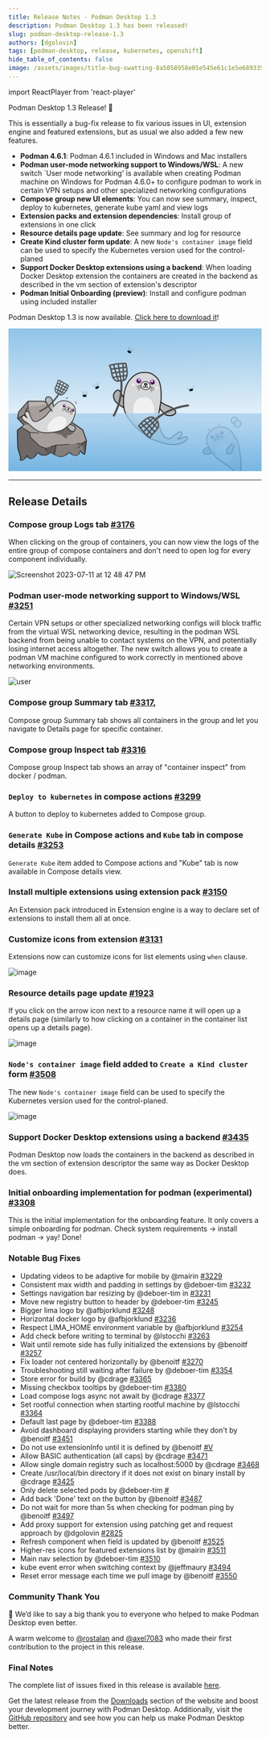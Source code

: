 ```yaml
---
title: Release Notes - Podman Desktop 1.3
description: Podman Desktop 1.3 has been released!
slug: podman-desktop-release-1.3
authors: [dgolovin]
tags: [podman-desktop, release, kubernetes, openshift]
hide_table_of_contents: false
image: /assets/images/title-bug-swatting-8a5058958e05e545e61c1e5e689335d3.png
---
```


import ReactPlayer from 'react-player'

Podman Desktop 1.3 Release! 🎉

This is essentially a bug-fix release to fix various issues in UI, extension engine and featured extensions, but as usual we also added a few new features.

- **Podman 4.6.1**: Podman 4.6.1 included in Windows and Mac installers
- **Podman user-mode networking support to Windows/WSL**: A new switch `User mode networking' is available when creating Podman machine on Windows for Podman 4.6.0+ to configure podman to work in certain VPN setups and other specialized networking configurations
- **Compose group new UI elements**: You can now see summary, inspect, deploy to kubernetes, generate kube yaml and view logs
- **Extension packs and extension dependencies**: Install group of extensions in one click
- **Resource details page update**: See summary and log for resource
- **Create Kind cluster form update**: A new `Node's container image` field can be used to specify the Kubernetes version used for the control-planed
- **Support Docker Desktop extensions using a backend**: When loading Docker Desktop extension the containers are created in the backend as described in the vm section of extension's descriptor
- **Podman Initial Onboarding (preview)**: Install and configure podman using included installer

Podman Desktop 1.3 is now available. [Click here to download it](/downloads)!

![Podman-desktop-1-3-bug-swatting](img/podman-desktop-release-1.3/title-bug-swatting.png)

---

## Release Details

### Compose group Logs tab [#3176](https://github.com/containers/podman-desktop/pull/3176)

When clicking on the group of containers, you can now view the logs of the entire group of compose containers and don't need to open
log for every component individually.

![Screenshot 2023-07-11 at 12 48 47 PM](https://github.com/containers/podman-desktop/assets/6422176/743a4ffc-e291-4697-8ac5-8052cc921946)

### Podman user-mode networking support to Windows/WSL [#3251](https://github.com/containers/podman-desktop/pull/3251)

Certain VPN setups or other specialized networking configs will block traffic from the virtual WSL networking device, resulting in the podman WSL backend from being unable to contact systems on the VPN, and potentially losing internet access altogether. The new switch allows you to create a podman VM machine configured to work correctly in mentioned above networking environments.

![user](https://github.com/containers/podman-desktop/assets/620330/2f521576-b6a6-42b5-b24d-08df5b432608)

### Compose group Summary tab [#3317](https://github.com/containers/podman-desktop/pull/3317),

Compose group Summary tab shows all containers in the group and let you navigate to Details page for specific container.

<ReactPlayer playing controls url="https://github.com/containers/podman-desktop/assets/620330/6dd6dacd-a0d8-478d-b11e-2b414108bd20" width='100%' height='100%' />

### Compose group Inspect tab [#3316](https://github.com/containers/podman-desktop/pull/3316)

Compose group Inspect tab shows an array of "container inspect" from docker / podman.

<ReactPlayer playing controls url="https://user-images.githubusercontent.com/6422176/255658081-4a2ce4ce-bdc7-435d-9114-1071ab1ec3c5.mov" width='100%' height='100%' />

### `Deploy to kubernetes` in compose actions [#3299](https://github.com/containers/podman-desktop/pull/3295)

A button to deploy to kubernetes added to Compose group.

<ReactPlayer playing controls url="https://user-images.githubusercontent.com/6422176/254973806-1ce57225-3422-4d36-8d09-b70a2825869f.mov" width='100%' height='100%' />

### `Generate Kube` in Compose actions and `Kube` tab in compose details [#3253](https://github.com/containers/podman-desktop/pull/3253)

`Generate Kube` item added to Compose actions and "Kube" tab is now available in Compose details view.

<ReactPlayer playing controls url="https://user-images.githubusercontent.com/6422176/254337805-98268722-4dde-4c0e-afdf-4873fa4f43fe.mov" width='100%' height='100%' />

### Install multiple extensions using extension pack [#3150](https://github.com/containers/podman-desktop/pull/3150)

An Extension pack introduced in Extension engine is a way to declare set of extensions to install them all at once.

<ReactPlayer playing controls url="https://user-images.githubusercontent.com/436777/251741571-0cd4a199-06f4-4890-8414-4e93ca9178bc.mp4" width='100%' height='100%' />

### Customize icons from extension [#3131](https://github.com/containers/podman-desktop/pull/3131)

Extensions now can customize icons for list elements using `when` clause.

![image](https://github.com/containers/podman-desktop/assets/49404737/7aae5347-4f07-4854-ba11-1f629b5ccf22)

### Resource details page update [#1923](https://github.com/containers/podman-desktop/pull/1923)

If you click on the arrow icon next to a resource name it will open up a details page (similarly to how clicking on a container in the container list opens up a details page).

![image](https://user-images.githubusercontent.com/49404737/229542404-bae44f89-5cd3-4baf-8b08-e934e4462697.gif)

### `Node's container image` field added to `Create a Kind cluster` form [#3508](https://github.com/containers/podman-desktop/pull/3508)

The new `Node's container image` field can be used to specify the Kubernetes version used for the control-planed.

![image](https://github.com/containers/podman-desktop/assets/42176370/b2a63faf-629f-436d-8496-7c0cd8158679)

### Support Docker Desktop extensions using a backend [#3435](https://github.com/containers/podman-desktop/pull/3435)

Podman Desktop now loads the containers in the backend as described in the vm section of extension descriptor the same way as Docker Desktop does.

### Initial onboarding implementation for podman (experimental) [#3308](https://github.com/containers/podman-desktop/pull/3308)

This is the initial implementation for the onboarding feature. It only covers a simple onboarding for podman. Check system requirements -> install podman -> yay! Done!

### Notable Bug Fixes

- Updating videos to be adaptive for mobile by @mairin [#3229](https://github.com/containers/podman-desktop/pull/3229)
- Consistent max width and padding in settings by @deboer-tim [#3232](https://github.com/containers/podman-desktop/pull/3232)
- Settings navigation bar resizing by @deboer-tim in [#3231](https://github.com/containers/podman-desktop/pull/3231)
- Move new registry button to header by @deboer-tim [#3245](https://github.com/containers/podman-desktop/pull/3245)
- Bigger lima logo by @afbjorklund [#3248](https://github.com/containers/podman-desktop/pull/3248)
- Horizontal docker logo by @afbjorklund [#3236](https://github.com/containers/podman-desktop/pull/3236)
- Respect LIMA_HOME environment variable by @afbjorklund [#3254](https://github.com/containers/podman-desktop/pull/3254)
- Add check before writing to terminal by @lstocchi [#3263](https://github.com/containers/podman-desktop/pull/3263)
- Wait until remote side has fully initialized the extensions by @benoitf [#3257](https://github.com/containers/podman-desktop/pull/3257)
- Fix loader not centered horizontally by @benoitf [#3270](https://github.com/containers/podman-desktop/pull/3270)
- Troubleshooting still waiting after failure by @deboer-tim [#3354](https://github.com/containers/podman-desktop/pull/3354)
- Store error for build by @cdrage [#3365](https://github.com/containers/podman-desktop/pull/3365)
- Missing checkbox tooltips by @deboer-tim [#3380](https://github.com/containers/podman-desktop/pull/3380)
- Load compose logs async not await by @cdrage [#3377](https://github.com/containers/podman-desktop/pull/3377)
- Set rootful connection when starting rootful machine by @lstocchi [#3364](https://github.com/containers/podman-desktop/pull/3364)
- Default last page by @deboer-tim [#3388](https://github.com/containers/podman-desktop/pull/3388)
- Avoid dashboard displaying providers starting while they don't by @benoitf [#3451](https://github.com/containers/podman-desktop/pull/3451)
- Do not use extensionInfo until it is defined by @benoitf [#V](https://github.com/containers/podman-desktop/pull/3450)
- Allow BASIC authentication (all caps) by @cdrage [#3471](https://github.com/containers/podman-desktop/pull/3471)
- Allow single domain registry such as localhost:5000 by @cdrage [#3468](https://github.com/containers/podman-desktop/pull/3468)
- Create /usr/local/bin directory if it does not exist on binary install by @cdrage [#3425](https://github.com/containers/podman-desktop/pull/3425)
- Only delete selected pods by @deboer-tim [#](https://github.com/containers/podman-desktop/pull/3378)
- Add back 'Done' text on the button by @benoitf [#3487](https://github.com/containers/podman-desktop/pull/3487)
- Do not wait for more than 5s when checking for podman ping by @benoitf [#3497](https://github.com/containers/podman-desktop/pull/3497)
- Add proxy support for extension using patching get and request approach by @dgolovin [#2825](https://github.com/containers/podman-desktop/pull/2825)
- Refresh component when field is updated by @benoitf [#3525](https://github.com/containers/podman-desktop/pull/3525)
- Higher-res icons for featured extensions list by @mairin [#3511](https://github.com/containers/podman-desktop/pull/3511)
- Main nav selection by @deboer-tim [#3510](https://github.com/containers/podman-desktop/pull/3510)
- kube event error when switching context by @jeffmaury [#3494](https://github.com/containers/podman-desktop/pull/3494)
- Reset error message each time we pull image by @benoitf [#3550](https://github.com/containers/podman-desktop/pull/3550)

### Community Thank You

🎉 We’d like to say a big thank you to everyone who helped to make Podman Desktop even better.

A warm welcome to [@rostalan](https://github.com/rostalan) and [@axel7083](https://github.com/axel7083) who made their first contribution to the project in this release.

### Final Notes

The complete list of issues fixed in this release is available [here](https://github.com/containers/podman-desktop/issues?q=is%3Aclosed+milestone%3A1.3.0).

Get the latest release from the [Downloads](/downloads) section of the website and boost your development journey with Podman Desktop. Additionally, visit the [GitHub repository](https://github.com/containers/podman-desktop) and see how you can help us make Podman Desktop better.
